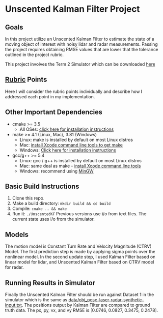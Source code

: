 # **Unscented Kalman Filter Project**

## Goals

In this project utilize an Unscented Kalman Filter to estimate the state of a moving object of interest with noisy lidar and radar measurements. Passing the project requires obtaining RMSE values that are lower that the tolerance outlined in the project rubric. 

This project involves the Term 2 Simulator which can be downloaded [here](https://github.com/udacity/self-driving-car-sim/releases)

## [Rubric](https://review.udacity.com/#!/rubrics/783/view) Points

Here I will consider the rubric points individually and describe how I addressed each point in my implementation.

## Other Important Dependencies
* cmake >= 3.5
  * All OSes: [click here for installation instructions](https://cmake.org/install/)
* make >= 4.1 (Linux, Mac), 3.81 (Windows)
  * Linux: make is installed by default on most Linux distros
  * Mac: [install Xcode command line tools to get make](https://developer.apple.com/xcode/features/)
  * Windows: [Click here for installation instructions](http://gnuwin32.sourceforge.net/packages/make.htm)
* gcc/g++ >= 5.4
  * Linux: gcc / g++ is installed by default on most Linux distros
  * Mac: same deal as make - [install Xcode command line tools](https://developer.apple.com/xcode/features/)
  * Windows: recommend using [MinGW](http://www.mingw.org/)

## Basic Build Instructions

1. Clone this repo.
2. Make a build directory: `mkdir build && cd build`
3. Compile: `cmake .. && make`
4. Run it: `./UnscentedKF` Previous versions use i/o from text files.  The current state uses i/o
from the simulator.

## Models

The motion model is Constant Turn Rate and Velocity Magnitude (CTRV) Model. The first prediction step is made by applying sigma points over the nonlinear model. In the second update step, I used Kalman Filter based on linear model for lidar, and Unscented Kalman Filter based on CTRV model for radar.

## Running Results in Simulator

Finally the Unscented Kalman Filter should be run against Dataset 1 in the simulator which is the same as [data/obj_pose-laser-radar-synthetic-input.txt](data/obj_pose-laser-radar-synthetic-input.txt). The positions output by Kalman Filter are compared to ground truth data. The px, py, vx, and vy RMSE is [0.0746, 0.0827, 0.3475, 0.2478].
